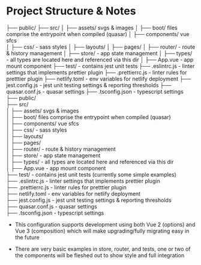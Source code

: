 # Project Structure & Notes
├── public/
├── src/
│    ├── assets/ svgs & images
│    ├── boot/  files comprise the entrypoint when compiled (quasar)
│    ├── components/ vue sfcs             
│    ├── css/ - sass styles 
│    ├── layouts/
│    ├── pages/
│    ├── router/ - route & history management
│    ├── store/ - app state management
│    ├── types/ - all types are located here and referenced via this dir
│    ├── App.vue - app mount component
├── test/ - contains jest unit tests
├── .eslintrc.js - linter settings that implements prettier plugin
├── .prettierrc.js - linter rules for pretttier plugin
├── netlify.toml - env variables for netlify deployment
├── jest.config.js - jest unit testing settings & reporting thresholds
├── quasar.conf.js - quasar settings
├── .tsconfig.json - typescript settings
├── public/  
├── src/  
│   ├── assets/ svgs & images  
│   ├── boot/  files comprise the entrypoint when compiled (quasar)  
│   ├── components/ vue sfcs  
│   ├── css/ - sass styles  
│   ├── layouts/  
│   ├── pages/  
│   ├── router/ - route & history management  
│   ├── store/ - app state management  
│   ├── types/ - all types are located here and referenced via this dir  
│   ├── App.vue - app mount component  
├── test/ - contains jest unit tests (currently some simple examples)  
├── .eslintrc.js - linter settings that implements prettier plugin  
├── .prettierrc.js - linter rules for pretttier plugin  
├── netlify.toml - env variables for netlify deployment  
├── jest.config.js - jest unit testing settings & reporting thresholds  
├── quasar.conf.js - quasar settings  
├── .tsconfig.json - typescript settings  

- This configuration supports development using both Vue 2 (options) and Vue 3 (composition) which will make upgrading/fully migrating easy in the future  

- There are very basic examples in store, router, and tests, one or two of the components will be fleshed out to show style and full integration  
